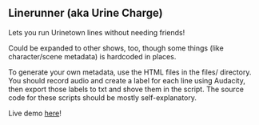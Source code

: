 ## Linerunner (aka Urine Charge)

Lets you run Urinetown lines without needing friends!

Could be expanded to other shows, too, though some things (like character/scene metadata) is hardcoded in places.

To generate your own metadata, use the HTML files in the files/ directory. You should record audio and create a label for each line using Audacity, then export those labels to txt and shove them in the script. The source code for these scripts should be mostly self-explanatory.

Live demo [here](http://tacosareawesome.com/urine)!

